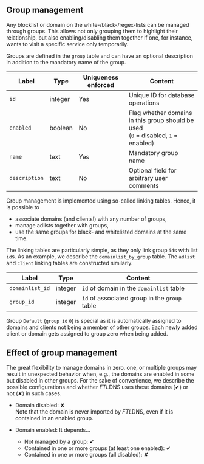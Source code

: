 ## Group management

Any blocklist or domain on the white-/black-/regex-lists can be managed through groups. This allows not only grouping them to highlight their relationship, but also enabling/disabling them together if one, for instance, wants to visit a specific service only temporarily.

Groups are defined in the `group` table and can have an optional description in addition to the mandatory name of the group.

Label | Type | Uniqueness enforced | Content
----- | ---- | ------------------- | --------
`id` | integer | Yes | Unique ID for database operations
`enabled` | boolean | No | Flag whether domains in this group should be used<br>(`0` = disabled, `1` = enabled)
`name` | text | Yes | Mandatory group name
`description` | text | No | Optional field for arbitrary user comments

Group management is implemented using so-called linking tables. Hence, it is possible to

- associate domains (and clients!) with any number of groups,
- manage adlists together with groups,
- use the same groups for black- and whitelisted domains at the same time.

The linking tables are particularly simple, as they only link group `id`s with list `id`s. As an example, we describe the `domainlist_by_group` table. The `adlist` and `client` linking tables are constructed similarly.

Label | Type | Content
----- | ---- | -------
`domainlist_id` | integer | `id` of domain in the `domainlist` table
`group_id` | integer | `id` of associated group in the `group` table

Group `Default` (`group_id` `0`) is special as it is automatically assigned to domains and clients not being a member of other groups. Each newly added client or domain gets assigned to group zero when being added.

## Effect of group management

The great flexibility to manage domains in zero, one, or multiple groups may result in unexpected behavior when, e.g., the domains are enabled in some but disabled in other groups. For the sake of convenience, we describe the possible configurations and whether *FTL*DNS uses these domains (✔) or not (✘) in such cases.

- Domain disabled: ✘<br>Note that the domain is never imported by *FTL*DNS, even if it is contained in an enabled group.

- Domain enabled: It depends...
    - Not managed by a group: ✔
    - Contained in one or more groups (at least one enabled): ✔
    - Contained in one or more groups (all disabled): ✘
